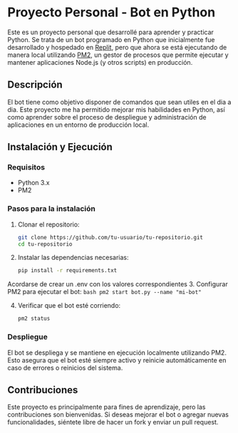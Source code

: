 # Proyecto Personal - Bot en Python

Este es un proyecto personal que desarrollé para aprender y practicar Python. Se trata de un bot programado en Python que inicialmente fue desarrollado y hospedado en [Replit](https://replit.com/), pero que ahora se está ejecutando de manera local utilizando [PM2](https://pm2.keymetrics.io/), un gestor de procesos que permite ejecutar y mantener aplicaciones Node.js (y otros scripts) en producción.

## Descripción

El bot tiene como objetivo disponer de comandos que sean utiles en el dia a dia. Este proyecto me ha permitido mejorar mis habilidades en Python, así como aprender sobre el proceso de despliegue y administración de aplicaciones en un entorno de producción local.

## Instalación y Ejecución

### Requisitos

- Python 3.x
- PM2

### Pasos para la instalación

1. Clonar el repositorio:
    ```bash
    git clone https://github.com/tu-usuario/tu-repositorio.git
    cd tu-repositorio
    ```

2. Instalar las dependencias necesarias:
    ```bash
    pip install -r requirements.txt
    ```
Acordarse de crear un .env con los valores correspondientes
3. Configurar PM2 para ejecutar el bot:
    ```bash
    pm2 start bot.py --name "mi-bot"
    ```

4. Verificar que el bot esté corriendo:
    ```bash
    pm2 status
    ```

### Despliegue

El bot se despliega y se mantiene en ejecución localmente utilizando PM2. Esto asegura que el bot esté siempre activo y reinicie automáticamente en caso de errores o reinicios del sistema.

## Contribuciones

Este proyecto es principalmente para fines de aprendizaje, pero las contribuciones son bienvenidas. Si deseas mejorar el bot o agregar nuevas funcionalidades, siéntete libre de hacer un fork y enviar un pull request.


